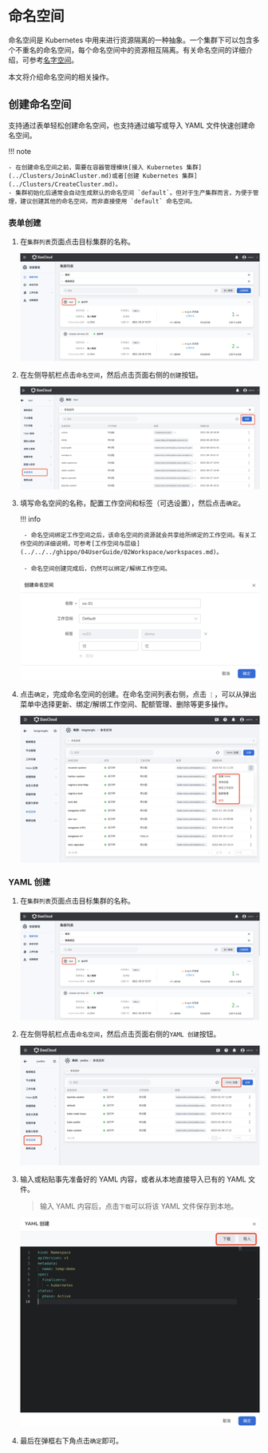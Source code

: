 # 命名空间

命名空间是 Kubernetes 中用来进行资源隔离的一种抽象。一个集群下可以包含多个不重名的命名空间，每个命名空间中的资源相互隔离。有关命名空间的详细介绍，可参考[名字空间](https://kubernetes.io/zh-cn/docs/concepts/overview/working-with-objects/namespaces/)。

本文将介绍命名空间的相关操作。

## 创建命名空间

支持通过表单轻松创建命名空间，也支持通过编写或导入 YAML 文件快速创建命名空间。

!!! note

    - 在创建命名空间之前，需要在容器管理模块[接入 Kubernetes 集群](../Clusters/JoinACluster.md)或者[创建 Kubernetes 集群](../Clusters/CreateCluster.md)。
    - 集群初始化后通常会自动生成默认的命名空间 `default`。但对于生产集群而言，为便于管理，建议创建其他的命名空间，而非直接使用 `default` 命名空间。

### 表单创建

1. 在`集群列表`页面点击目标集群的名称。

    ![集群详情](../../images/crd01.png)

2. 在左侧导航栏点击`命名空间`，然后点击页面右侧的`创建`按钮。

    ![点击创建](../../images/ns01.png)

3. 填写命名空间的名称，配置工作空间和标签（可选设置），然后点击`确定`。

    !!! info

        - 命名空间绑定工作空间之后，该命名空间的资源就会共享给所绑定的工作空间。有关工作空间的详细说明，可参考[工作空间与层级](../../../ghippo/04UserGuide/02Workspace/workspaces.md)。

        - 命名空间创建完成后，仍然可以绑定/解绑工作空间。

    ![填写表单](../../images/ns02.png)

4. 点击`确定`，完成命名空间的创建。在命名空间列表右侧，点击 `⋮`，可以从弹出菜单中选择更新、绑定/解绑工作空间、配额管理、删除等更多操作。

    ![更多操作](../../images/ns03.png)

### YAML 创建

1. 在`集群列表`页面点击目标集群的名称。

    ![集群详情](../../images/crd01.png)

2. 在左侧导航栏点击`命名空间`，然后点击页面右侧的`YAML 创建`按钮。

    ![点击创建](../../images/ns00.png)

3. 输入或粘贴事先准备好的 YAML 内容，或者从本地直接导入已有的 YAML 文件。

    > 输入 YAML 内容后，点击`下载`可以将该 YAML 文件保存到本地。

    ![点击创建](../../images/ns04.png)

4. 最后在弹框右下角点击`确定`即可。
